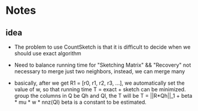 Notes
========

## idea
+ The problem to use CountSketch  is that it is difficult to
  decide when we should use exact algorithm

+ Need to balance running time for "Sketching Matrix" && "Recovery"
  not necessary to merge just two neighbors, instead, we can merge many

+ basically, after we get R1 = [r0, r1, r2, r3, ...], we automatically set the
  value of w, so that running time T = exact + sketch can be minimized.
  group the columns in Q be Qh and Ql, the T will be
  T = ||R*Qh||_1 + beta * mu * w * nnz(Ql)
  beta is a constant to be estimated.



